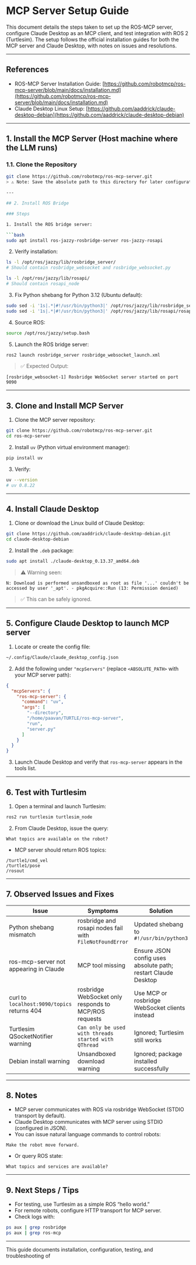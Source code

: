 # MCP Server Setup Guide

This document details the steps taken to set up the ROS-MCP server, configure Claude Desktop as an MCP client, and test integration with ROS 2 (Turtlesim). The setup follows the official installation guides for both the MCP server and Claude Desktop, with notes on issues and resolutions.

---

## References

- ROS-MCP Server Installation Guide: [https://github.com/robotmcp/ros-mcp-server/blob/main/docs/installation.md](https://github.com/robotmcp/ros-mcp-server/blob/main/docs/installation.md)
- Claude Desktop Linux Setup: [https://github.com/aaddrick/claude-desktop-debian](https://github.com/aaddrick/claude-desktop-debian)

---

## 1. Install the MCP Server (Host machine where the LLM runs)

### 1.1. Clone the Repository

```bash
git clone https://github.com/robotmcp/ros-mcp-server.git
> ⚠️ Note: Save the absolute path to this directory for later configuration in Claude Desktop.

---

## 2. Install ROS Bridge

### Steps

1. Install the ROS bridge server:

```bash
sudo apt install ros-jazzy-rosbridge-server ros-jazzy-rosapi
```

2. Verify installation:

```bash
ls -l /opt/ros/jazzy/lib/rosbridge_server/
# Should contain rosbridge_websocket and rosbridge_websocket.py

ls -l /opt/ros/jazzy/lib/rosapi/
# Should contain rosapi_node
```

3. Fix Python shebang for Python 3.12 (Ubuntu default):

```bash
sudo sed -i '1s|.*|#!/usr/bin/python3|' /opt/ros/jazzy/lib/rosbridge_server/rosbridge_websocket
sudo sed -i '1s|.*|#!/usr/bin/python3|' /opt/ros/jazzy/lib/rosapi/rosapi_node
```

4. Source ROS:

```bash
source /opt/ros/jazzy/setup.bash
```

5. Launch the ROS bridge server:

```bash
ros2 launch rosbridge_server rosbridge_websocket_launch.xml
```

> ✅ Expected Output:
```
[rosbridge_websocket-1] Rosbridge WebSocket server started on port 9090
```

---

## 3. Clone and Install MCP Server

1. Clone the MCP server repository:

```bash
git clone https://github.com/robotmcp/ros-mcp-server.git
cd ros-mcp-server
```

2. Install `uv` (Python virtual environment manager):

```bash
pip install uv
```

3. Verify:

```bash
uv --version
# uv 0.8.22
```

---

## 4. Install Claude Desktop

1. Clone or download the Linux build of Claude Desktop:

```bash
git clone https://github.com/aaddrick/claude-desktop-debian.git
cd claude-desktop-debian
```

2. Install the `.deb` package:

```bash
sudo apt install ./claude-desktop_0.13.37_amd64.deb
```

> ⚠️ Warning seen:
```
N: Download is performed unsandboxed as root as file '...' couldn't be accessed by user '_apt'. - pkgAcquire::Run (13: Permission denied)
```
> ✅ This can be safely ignored.

---

## 5. Configure Claude Desktop to launch MCP server

1. Locate or create the config file:

```bash
~/.config/Claude/claude_desktop_config.json
```

2. Add the following under `"mcpServers"` (replace `<ABSOLUTE_PATH>` with your MCP server path):

```json
{
  "mcpServers": {
    "ros-mcp-server": {
      "command": "uv",
      "args": [
        "--directory",
        "/home/paavan/TURTLE/ros-mcp-server",
        "run",
        "server.py"
      ]
    }
  }
}
```

3. Launch Claude Desktop and verify that `ros-mcp-server` appears in the tools list.

---

## 6. Test with Turtlesim

1. Open a terminal and launch Turtlesim:

```bash
ros2 run turtlesim turtlesim_node
```

2. From Claude Desktop, issue the query:

```
What topics are available on the robot?
```

- MCP server should return ROS topics:
```
/turtle1/cmd_vel
/turtle1/pose
/rosout
```

---

## 7. Observed Issues and Fixes

| Issue | Symptoms | Solution |
|-------|----------|---------|
| Python shebang mismatch | rosbridge and rosapi nodes fail with `FileNotFoundError` | Updated shebang to `#!/usr/bin/python3` |
| ros-mcp-server not appearing in Claude | MCP tool missing | Ensure JSON config uses absolute path; restart Claude Desktop |
| curl to `localhost:9090/topics` returns 404 | rosbridge WebSocket only responds to MCP/ROS requests | Use MCP or rosbridge WebSocket clients instead |
| Turtlesim QSocketNotifier warning | `Can only be used with threads started with QThread` | Ignored; Turtlesim still works |
| Debian install warning | Unsandboxed download warning | Ignored; package installed successfully |

---

## 8. Notes

- MCP server communicates with ROS via rosbridge WebSocket (STDIO transport by default).  
- Claude Desktop communicates with MCP server using STDIO (configured in JSON).  
- You can issue natural language commands to control robots:

```plaintext
Make the robot move forward.
```

- Or query ROS state:

```plaintext
What topics and services are available?
```

---

## 9. Next Steps / Tips

- For testing, use Turtlesim as a simple ROS “hello world.”  
- For remote robots, configure HTTP transport for MCP server.  
- Check logs with:

```bash
ps aux | grep rosbridge
ps aux | grep ros-mcp
```

---

This guide documents installation, configuration, testing, and troubleshooting of
